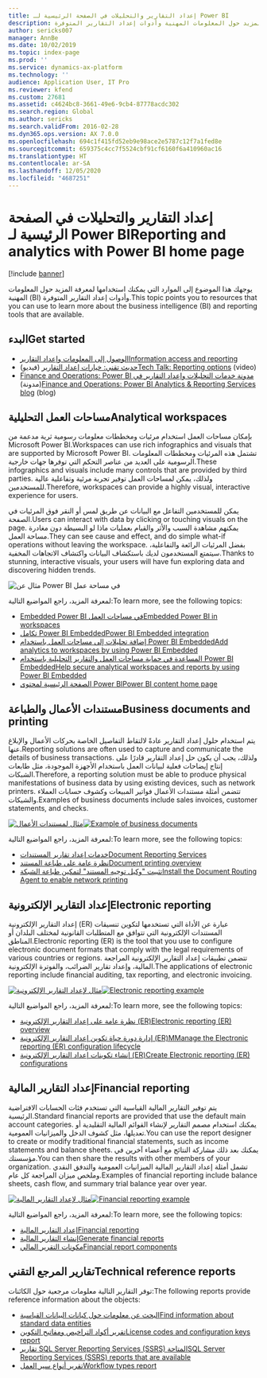 ```yaml
---
title: إعداد التقارير والتحليلات في الصفحة الرئيسية لـ Power BI
description: يوجهك هذا الموضوع إلى الموارد التي يمكنك استخدامها لمعرفة المزيد حول المعلومات المهنية وأدوات إعداد التقارير المتوفرة.
author: sericks007
manager: AnnBe
ms.date: 10/02/2019
ms.topic: index-page
ms.prod: ''
ms.service: dynamics-ax-platform
ms.technology: ''
audience: Application User, IT Pro
ms.reviewer: kfend
ms.custom: 27681
ms.assetid: c4624bc8-3661-49e6-9cb4-87778acdc302
ms.search.region: Global
ms.author: sericks
ms.search.validFrom: 2016-02-28
ms.dyn365.ops.version: AX 7.0.0
ms.openlocfilehash: 694c1f415fd52eb9e98ace2e5787c12f7a1fed8e
ms.sourcegitcommit: 659375c4cc7f5524cbf91cf6160f6a410960ac16
ms.translationtype: HT
ms.contentlocale: ar-SA
ms.lasthandoff: 12/05/2020
ms.locfileid: "4687251"
---
```

# <a name="reporting-and-analytics-with-power-bi-home-page"></a><span data-ttu-id="08612-103">إعداد التقارير والتحليلات في الصفحة الرئيسية لـ Power BI</span><span class="sxs-lookup"><span data-stu-id="08612-103">Reporting and analytics with Power BI home page</span></span>

[!include [banner](../includes/banner.md)]

<span data-ttu-id="08612-104">يوجهك هذا الموضوع إلى الموارد التي يمكنك استخدامها لمعرفة المزيد حول المعلومات المهنية (BI) وأدوات إعداد التقارير المتوفرة.</span><span class="sxs-lookup"><span data-stu-id="08612-104">This topic points you to resources that you can use to learn more about the business intelligence (BI) and reporting tools that are available.</span></span>

## <a name="get-started"></a><span data-ttu-id="08612-105">البدء</span><span class="sxs-lookup"><span data-stu-id="08612-105">Get started</span></span>
- [<span data-ttu-id="08612-106">الوصول إلى المعلومات وإعداد التقارير</span><span class="sxs-lookup"><span data-stu-id="08612-106">Information access and reporting</span></span>](information-access-reporting.md)
- <span data-ttu-id="08612-107">[حديث تقني: خيارات إعداد التقارير](https://www.youtube.com/watch?v=NzZONjKs5xA) (فيديو)</span><span class="sxs-lookup"><span data-stu-id="08612-107">[Tech Talk: Reporting options](https://www.youtube.com/watch?v=NzZONjKs5xA) (video)</span></span>
- <span data-ttu-id="08612-108">[Finance and Operations: Power BI مدونة خدمات التحليلات وإعداد التقارير في](https://community.dynamics.com/365/financeandoperations/b/powerbianalyticsandreporting) (مدونة)</span><span class="sxs-lookup"><span data-stu-id="08612-108">[Finance and Operations: Power BI Analytics & Reporting Services blog](https://community.dynamics.com/365/financeandoperations/b/powerbianalyticsandreporting) (blog)</span></span>

## <a name="analytical-workspaces"></a><span data-ttu-id="08612-109">مساحات العمل التحليلية</span><span class="sxs-lookup"><span data-stu-id="08612-109">Analytical workspaces</span></span>
<span data-ttu-id="08612-110">بإمكان مساحات العمل استخدام مرئيات ومخططات معلومات رسومية ثرية مدعمة من Microsoft Power BI.</span><span class="sxs-lookup"><span data-stu-id="08612-110">Workspaces can use rich infographics and visuals that are supported by Microsoft Power BI.</span></span> <span data-ttu-id="08612-111">تشتمل هذه المرئيات ومخططات المعلومات الرسومية على العديد من عناصر التحكم التي توفرها جهات خارجية.</span><span class="sxs-lookup"><span data-stu-id="08612-111">These infographics and visuals include many controls that are provided by third parties.</span></span> <span data-ttu-id="08612-112">ولذلك، يمكن لمساحات العمل توفير تجربة مرئية وتفاعلية عالية للمستخدمين.</span><span class="sxs-lookup"><span data-stu-id="08612-112">Therefore, workspaces can provide a highly visual, interactive experience for users.</span></span>

<span data-ttu-id="08612-113">يمكن للمستخدمين التفاعل مع البيانات عن طريق لمس أو النقر فوق المرئيات في الصفحة.</span><span class="sxs-lookup"><span data-stu-id="08612-113">Users can interact with data by clicking or touching visuals on the page.</span></span> <span data-ttu-id="08612-114">يمكنهم مشاهدة السبب والأثر والقيام بعمليات ماذا لو البسيطة دون مغادرة مساحة العمل.</span><span class="sxs-lookup"><span data-stu-id="08612-114">They can see cause and effect, and do simple what-if operations without leaving the workspace.</span></span> <span data-ttu-id="08612-115">بفضل المرئيات الرائعة والتفاعلية، سيتمتع المستخدمون لديك باستكشاف البيانات واكتشاف الاتجاهات المخفية.</span><span class="sxs-lookup"><span data-stu-id="08612-115">Thanks to stunning, interactive visuals, your users will have fun exploring data and discovering hidden trends.</span></span>

![مثال عن Power BI في مساحة عمل](./media/Power-BI-in-D365-Workspace.png)

<span data-ttu-id="08612-117">لمعرفة المزيد، راجع المواضيع التالية:</span><span class="sxs-lookup"><span data-stu-id="08612-117">To learn more, see the following topics:</span></span>

- [<span data-ttu-id="08612-118">Embedded Power BI في مساحات العمل</span><span class="sxs-lookup"><span data-stu-id="08612-118">Embedded Power BI in workspaces</span></span>](embed-power-bi-workspaces.md)
- [<span data-ttu-id="08612-119">تكامل Power BI Embedded</span><span class="sxs-lookup"><span data-stu-id="08612-119">Power BI Embedded integration</span></span>](power-bi-embedded-integration.md)
- [<span data-ttu-id="08612-120">إضافة تحليلات إلى مساحات العمل باستخدام Power BI Embedded</span><span class="sxs-lookup"><span data-stu-id="08612-120">Add analytics to workspaces by using Power BI Embedded</span></span>](add-analytics-tab-workspaces.md)
- [<span data-ttu-id="08612-121">المساعدة في حماية مساحات العمل والتقارير التحليلية باستخدام Power BI Embedded</span><span class="sxs-lookup"><span data-stu-id="08612-121">Help secure analytical workspaces and reports by using Power BI Embedded</span></span>](secure-analytical-workspaces.md)
- [<span data-ttu-id="08612-122">الصفحة الرئيسية لمحتوى Power BI</span><span class="sxs-lookup"><span data-stu-id="08612-122">Power BI content home page</span></span>](power-bi-home-page.md)

## <a name="business-documents-and-printing"></a><span data-ttu-id="08612-123">مستندات الأعمال والطباعة</span><span class="sxs-lookup"><span data-stu-id="08612-123">Business documents and printing</span></span>
<span data-ttu-id="08612-124">يتم استخدام حلول إعداد التقارير عادةً لالتقاط التفاصيل الخاصة بحركات الأعمال والإبلاغ عنها.</span><span class="sxs-lookup"><span data-stu-id="08612-124">Reporting solutions are often used to capture and communicate the details of business transactions.</span></span> <span data-ttu-id="08612-125">ولذلك، يجب أن يكون حل إعداد التقارير قادرًا على إنتاج إيضاحات فعلية لبيانات العمل باستخدام الأجهزة الموجودة، مثل طابعات الشبكات.</span><span class="sxs-lookup"><span data-stu-id="08612-125">Therefore, a reporting solution must be able to produce physical manifestations of business data by using existing devices, such as network printers.</span></span> <span data-ttu-id="08612-126">تتضمن أمثلة مستندات الأعمال فواتير المبيعات وكشوف حسابات العملاء والشيكات.</span><span class="sxs-lookup"><span data-stu-id="08612-126">Examples of business documents include sales invoices, customer statements, and checks.</span></span>

<span data-ttu-id="08612-127">[![مثال لمستندات الأعمال](./media/image-of-business-documents-1024x632.png)](./media/image-of-business-documents.png)</span><span class="sxs-lookup"><span data-stu-id="08612-127">[![Example of business documents](./media/image-of-business-documents-1024x632.png)](./media/image-of-business-documents.png)</span></span>

<span data-ttu-id="08612-128">لمعرفة المزيد، راجع المواضيع التالية:</span><span class="sxs-lookup"><span data-stu-id="08612-128">To learn more, see the following topics:</span></span>

- [<span data-ttu-id="08612-129">خدمات إعداد تقارير المستندات</span><span class="sxs-lookup"><span data-stu-id="08612-129">Document Reporting Services</span></span>](document-reporting-services.md)
- [<span data-ttu-id="08612-130">نظرة عامة على طباعة المستند</span><span class="sxs-lookup"><span data-stu-id="08612-130">Document printing overview</span></span>](print-documents.md)
- [<span data-ttu-id="08612-131">تثبيت "وكيل توجيه المستند" لتمكين طباعة الشبكة</span><span class="sxs-lookup"><span data-stu-id="08612-131">Install the Document Routing Agent to enable network printing</span></span>](install-document-routing-agent.md)

## <a name="electronic-reporting"></a><span data-ttu-id="08612-132">إعداد التقارير الإلكترونية</span><span class="sxs-lookup"><span data-stu-id="08612-132">Electronic reporting</span></span>
<span data-ttu-id="08612-133">إعداد التقارير الإلكترونية (ER) عبارة عن الأداة التي تستخدمها لتكوين تنسيقات المستندات الإلكترونية التي تتوافق مع المتطلبات القانونية لمختلف البلدان أو المناطق.</span><span class="sxs-lookup"><span data-stu-id="08612-133">Electronic reporting (ER) is the tool that you use to configure electronic document formats that comply with the legal requirements of various countries or regions.</span></span> <span data-ttu-id="08612-134">تتضمن تطبيقات إعداد التقارير الإلكترونية المراجعة المالية، وإعداد تقارير الضرائب، والفوترة الإلكترونية.</span><span class="sxs-lookup"><span data-stu-id="08612-134">The applications of electronic reporting include financial auditing, tax reporting, and electronic invoicing.</span></span>

<span data-ttu-id="08612-135">[![مثال لإعداد التقارير الإلكترونية](./media/electronic-reporting-example.png)](./media/electronic-reporting-example.png)</span><span class="sxs-lookup"><span data-stu-id="08612-135">[![Electronic reporting example](./media/electronic-reporting-example.png)](./media/electronic-reporting-example.png)</span></span>

<span data-ttu-id="08612-136">لمعرفة المزيد، راجع المواضيع التالية:</span><span class="sxs-lookup"><span data-stu-id="08612-136">To learn more, see the following topics:</span></span>

- [<span data-ttu-id="08612-137">نظرة عامة على إعداد التقارير الإلكترونية (ER)</span><span class="sxs-lookup"><span data-stu-id="08612-137">Electronic reporting (ER) overview</span></span>](general-electronic-reporting.md)
- [<span data-ttu-id="08612-138">إدارة دورة حياة تكوين إعداد التقارير الإلكترونية (ER)</span><span class="sxs-lookup"><span data-stu-id="08612-138">MManage the Electronic reporting (ER) configuration lifecycle</span></span>](general-electronic-reporting-manage-configuration-lifecycle.md)
- [<span data-ttu-id="08612-139">إنشاء تكوينات إعداد التقارير الإلكترونية (ER)</span><span class="sxs-lookup"><span data-stu-id="08612-139">Create Electronic reporting (ER) configurations</span></span>](electronic-reporting-configuration.md)

## <a name="financial-reporting"></a><span data-ttu-id="08612-140">إعداد التقارير المالية</span><span class="sxs-lookup"><span data-stu-id="08612-140">Financial reporting</span></span>
<span data-ttu-id="08612-141">يتم توفير التقارير المالية القياسية التي تستخدم فئات الحسابات الافتراضية الرئيسية.</span><span class="sxs-lookup"><span data-stu-id="08612-141">Standard financial reports are provided that use the default main account categories.</span></span> <span data-ttu-id="08612-142">يمكنك استخدام مصمم التقارير لإنشاء القوائم المالية التقليدية أو تعديلها، مثل كشوف الدخل والميزانيات العمومية.</span><span class="sxs-lookup"><span data-stu-id="08612-142">You can use the report designer to create or modify traditional financial statements, such as income statements and balance sheets.</span></span> <span data-ttu-id="08612-143">يمكنك بعد ذلك مشاركة النتائج مع أعضاء آخرين في مؤسستك.</span><span class="sxs-lookup"><span data-stu-id="08612-143">You can then share the results with other members of your organization.</span></span> <span data-ttu-id="08612-144">تشمل أمثلة إعداد التقارير المالية الميزانيات العمومية والتدفق النقدي وملخص ميزان المراجعة‬ كل عام.</span><span class="sxs-lookup"><span data-stu-id="08612-144">Examples of financial reporting include balance sheets, cash flow, and summary trial balance year over year.</span></span>

<span data-ttu-id="08612-145">[![مثال لإعداد التقارير المالية](./media/financial-reporting-example.png)](./media/financial-reporting-example.png)</span><span class="sxs-lookup"><span data-stu-id="08612-145">[![Financial reporting example](./media/financial-reporting-example.png)](./media/financial-reporting-example.png)</span></span>

<span data-ttu-id="08612-146">لمعرفة المزيد، راجع المواضيع التالية:</span><span class="sxs-lookup"><span data-stu-id="08612-146">To learn more, see the following topics:</span></span>

- [<span data-ttu-id="08612-147">إعداد التقارير المالية</span><span class="sxs-lookup"><span data-stu-id="08612-147">Financial reporting</span></span>](financial-reporting-intro.md)
- [<span data-ttu-id="08612-148">إنشاء التقارير المالية</span><span class="sxs-lookup"><span data-stu-id="08612-148">Generate financial reports</span></span>](generate-financial-report.md)
- [<span data-ttu-id="08612-149">مكونات التقرير المالي</span><span class="sxs-lookup"><span data-stu-id="08612-149">Financial report components</span></span>](financial-report-components.md)

## <a name="technical-reference-reports"></a><span data-ttu-id="08612-150">تقارير المرجع التقني</span><span class="sxs-lookup"><span data-stu-id="08612-150">Technical reference reports</span></span>
<span data-ttu-id="08612-151">توفر التقارير التالية معلومات مرجعية حول الكائنات:</span><span class="sxs-lookup"><span data-stu-id="08612-151">The following reports provide reference information about the objects:</span></span>

- [<span data-ttu-id="08612-152">البحث عن معلومات حول كيانات البيانات القياسية</span><span class="sxs-lookup"><span data-stu-id="08612-152">Find information about standard data entities</span></span>](../data-entities/data-entities-report.md)
- [<span data-ttu-id="08612-153">تقرير أكواد التراخيص ومفاتيح التكوين</span><span class="sxs-lookup"><span data-stu-id="08612-153">License codes and configuration keys report</span></span>](../sysadmin/license-codes-configuration-keys-report.md)
- [<span data-ttu-id="08612-154">تقارير SQL Server Reporting Services (SSRS) المتاحة</span><span class="sxs-lookup"><span data-stu-id="08612-154">SQL Server Reporting Services (SSRS) reports that are available</span></span>](SSRS-report.md)
- [<span data-ttu-id="08612-155">تقرير أنواع سير العمل</span><span class="sxs-lookup"><span data-stu-id="08612-155">Workflow types report</span></span>](../../fin-ops/organization-administration/workflow-types-report.md)
